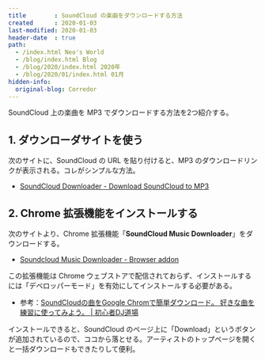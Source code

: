 ```yaml
---
title        : SoundCloud の楽曲をダウンロードする方法
created      : 2020-01-03
last-modified: 2020-01-03
header-date  : true
path:
  - /index.html Neo's World
  - /blog/index.html Blog
  - /blog/2020/index.html 2020年
  - /blog/2020/01/index.html 01月
hidden-info:
  original-blog: Corredor
---
```


SoundCloud 上の楽曲を MP3 でダウンロードする方法を2つ紹介する。

## 1. ダウンローダサイトを使う

次のサイトに、SoundCloud の URL を貼り付けると、MP3 のダウンロードリンクが表示される。コレがシンプルな方法。

- [SoundCloud Downloader - Download SoundCloud to MP3](https://sclouddownloader.net)

## 2. Chrome 拡張機能をインストールする

次のサイトより、Chrome 拡張機能「**SoundCloud Music Downloader**」をダウンロードする。

- [Soundcloud Music Downloader - Browser addon](https://addoncrop.com/soundcloud-music-downloader/)

この拡張機能は Chrome ウェブストアで配信されておらず、インストールするには「デベロッパーモード」を有効にしてインストールする必要がある。

- 参考：[SoundCloudの曲をGoogle Chromで簡単ダウンロード。 好きな曲を練習に使ってみよう。 | 初心者DJ道場](http://beginner-dj.site/archives/267.html)

インストールできると、SoundCloud のページ上に「Download」というボタンが追加されているので、ココから落とせる。アーティストのトップページを開くと一括ダウンロードもできたりして便利。
